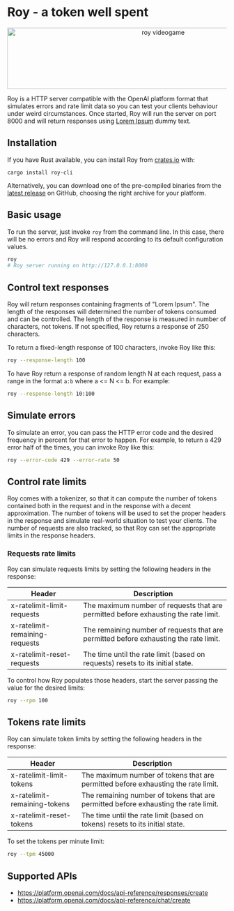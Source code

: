 # Roy - a token well spent

<p align="center">
<img width="700" height="140" alt="roy videogame" src="https://github.com/user-attachments/assets/81801b89-ba5e-4122-82b3-29743aa11147" />
</p>

Roy is a HTTP server compatible with the OpenAI platform format that simulates errors and rate limit data so you can
test your clients behaviour under weird circumstances. Once started, Roy will run the server on port 8000 and will
return responses using [Lorem Ipsum](https://www.lipsum.com/) dummy text.

## Installation

If you have Rust available, you can install Roy from [crates.io](https://crates.io/) with:
```
cargo install roy-cli
```

Alternatively, you can download one of the pre-compiled binaries from the
[latest release](https://github.com/masci/roy/releases) on GitHub, choosing the right archive for your platform.

## Basic usage

To run the server, just invoke `roy` from the command line. In this case, there will be no errors and Roy will
respond according to its default configuration values.
```sh
roy
# Roy server running on http://127.0.0.1:8000
```

## Control text responses

Roy will return responses containing fragments of "Lorem Ipsum". The length of the responses will determined the
number of tokens consumed and can be controlled. The length of the response is measured in number of characters, not
tokens. If not specified, Roy returns a response of 250 characters.

To return a fixed-length response of 100 characters, invoke Roy like this:

```sh
roy --response-length 100
```

To have Roy return a response of random length N at each request, pass a range in the format `a:b` where a <= N <= b.
For example:

```sh
roy --response-length 10:100
```

## Simulate errors

To simulate an error, you can pass the HTTP error code and the desired frequency in percent for that error to happen.
For example, to return a 429 error half of the times, you can invoke Roy like this:

```sh
roy --error-code 429 --error-rate 50
```

## Control rate limits

Roy comes with a tokenizer, so that it can compute the number of tokens contained both in the request and in the
response with a decent approximation. The number of tokens will be used to set the proper headers in the response and
simulate real-world situation to test your clients. The number of requests are also tracked, so that Roy can set the
appropriate limits in the response headers.

### Requests rate limits

Roy can simulate requests limits by setting the following headers in the response:

| Header | Description |
| ------ | ----------- |
| x-ratelimit-limit-requests | The maximum number of requests that are permitted before exhausting the rate limit. |
| x-ratelimit-remaining-requests | The remaining number of requests that are permitted before exhausting the rate limit. |
| x-ratelimit-reset-requests | The time until the rate limit (based on requests) resets to its initial state. |

To control how Roy populates those headers, start the server passing the value for the desired limits:

```sh
roy --rpm 100
```

## Tokens rate limits

Roy can simulate token limits by setting the following headers in the response:

| Header | Description |
| ------ | ----------- |
| x-ratelimit-limit-tokens | The maximum number of tokens that are permitted before exhausting the rate limit. |
| x-ratelimit-remaining-tokens | The remaining number of tokens that are permitted before exhausting the rate limit. |
| x-ratelimit-reset-tokens | The time until the rate limit (based on tokens) resets to its initial state. |

To set the tokens per minute limit:

```sh
roy --tpm 45000
```

## Supported APIs

- https://platform.openai.com/docs/api-reference/responses/create
- https://platform.openai.com/docs/api-reference/chat/create

